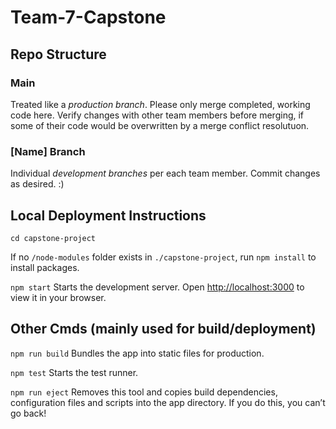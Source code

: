 # Team-7-Capstone
## Repo Structure
### Main
 Treated like a *production branch*. Please only merge completed, working code here. Verify changes with other team members before merging, if some of their code would be overwritten by a merge conflict resolutuon.
 
### [Name] Branch
  Individual *development branches* per each team member. Commit changes as desired. :)

## Local Deployment Instructions
`cd capstone-project`

 If no `/node-modules` folder exists in `./capstone-project`, run `npm install` to install packages.

 `npm start`
    Starts the development server.
    Open [http://localhost:3000](http://localhost:3000) to view it in your browser.

## Other Cmds (mainly used for build/deployment)
  `npm run build`
    Bundles the app into static files for production.

  `npm test`
    Starts the test runner.

  `npm run eject`
    Removes this tool and copies build dependencies, configuration files
    and scripts into the app directory. If you do this, you can’t go back!
